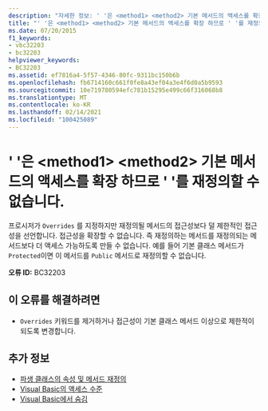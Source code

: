 ```yaml
---
description: "자세한 정보: ' '은 <method1> <method2> 기본 메서드의 액세스를 확장 하기 때문에 ' '를 재정의할 수 없습니다."
title: "' '은 <method1> <method2> 기본 메서드의 액세스를 확장 하므로 ' '를 재정의할 수 없습니다."
ms.date: 07/20/2015
f1_keywords:
- vbc32203
- bc32203
helpviewer_keywords:
- BC32203
ms.assetid: ef7816a4-5f57-4346-80fc-9311bc150b6b
ms.openlocfilehash: fb6714160c661f0fe8a43ef04a3e4f6d0a5b9593
ms.sourcegitcommit: 10e719780594efc781b15295e499c66f316068b8
ms.translationtype: MT
ms.contentlocale: ko-KR
ms.lasthandoff: 02/14/2021
ms.locfileid: "100425089"
---
```

# <a name="method1-cannot-override-method2-because-it-expands-the-access-of-the-base-method"></a>' '은 \<method1> \<method2> 기본 메서드의 액세스를 확장 하므로 ' '를 재정의할 수 없습니다.

프로시저가 `Overrides` 를 지정하지만 재정의될 메서드의 접근성보다 덜 제한적인 접근성을 선언합니다. 접근성을 확장할 수 없습니다. 즉 재정의하는 메서드를 재정의되는 메서드보다 더 액세스 가능하도록 만들 수 없습니다. 예를 들어 기본 클래스 메서드가 `Protected`이면 이 메서드를 `Public` 메서드로 재정의할 수 없습니다.  
  
 **오류 ID:** BC32203  
  
## <a name="to-correct-this-error"></a>이 오류를 해결하려면  
  
- `Overrides` 키워드를 제거하거나 접근성이 기본 클래스 메서드 이상으로 제한적이 되도록 변경합니다.  
  
## <a name="see-also"></a>추가 정보

- [파생 클래스의 속성 및 메서드 재정의](../programming-guide/language-features/objects-and-classes/inheritance-basics.md#overriding-properties-and-methods-in-derived-classes)
- [Visual Basic의 액세스 수준](../programming-guide/language-features/declared-elements/access-levels.md)
- [Visual Basic에서 숨김](../programming-guide/language-features/declared-elements/shadowing.md)
